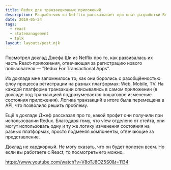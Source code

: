 ```yaml
---
title: Redux для транзакционных приложений
description: Разработчик из Netflix рассказывает про опыт разработки Redux-приложения
date: 2019-05-24
tags:
  - react
  - statemanagement
  - talk
layout: layouts/post.njk
---
```

Посмотрел доклад Джефа Ши из Netflix про то, как развивалась их часть React-приложения, отвечающая за регистрацию нового пользователя — "Redux For Transactional Apps".

Из доклада мне запомнилось то, как они боролись с разобщённостью флоу процесса регистрации на разных платформах: Web, Mobile, TV. На каждой платформе транзакции описывались в самом приложении (в докладе под транзакцией подразумевается пошаговое изменение состояния приложения). Логика транзакций в итоге была перемещена в API, что позволило решить проблему.

Ещё в докладе Джеф рассказал про то, какой профит они получили при использовании Redux. Благодаря тому, что view отделено от стейта, они могут использовать одну и ту же логику изменения состояния на разных платформах, просто подменяя компоненты, отвечающие за представление.

Доклад не хардкорный. Не могу сказать, что он будет полезен всем. Но если вы работаете с React, то посмотреть его можно.

https://www.youtube.com/watch?v=V8oTJ8OZ5S0&t=1134
